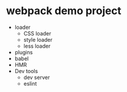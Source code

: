 # webpack demo project

* loader
    * CSS loader
    * style loader
	* less loader
* plugins
* babel
* HMR
* Dev tools
  * dev server
  * eslint
